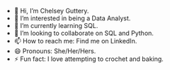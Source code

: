 - 👋 Hi, I’m Chelsey Guttery.
- 👀 I’m interested in being a Data Analyst.
- 🌱 I’m currently learning SQL.
- 💞️ I’m looking to collaborate on SQL and Python.
- 📫 How to reach me: Find me on LinkedIn.
- 😄 Pronouns: She/Her/Hers.
- ⚡ Fun fact: I love attempting to crochet and baking.

<!---
chelsey-g-123/chelsey-g-123 is a ✨ special ✨ repository because its `README.md` (this file) appears on your GitHub profile.
You can click the Preview link to take a look at your changes.
--->

